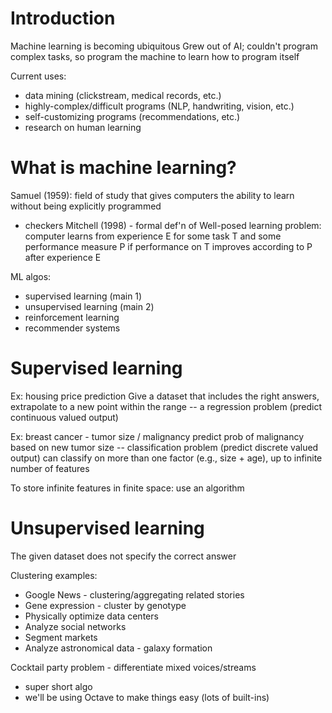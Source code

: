 # Introduction
Machine learning is becoming ubiquitous
Grew out of AI; couldn't program complex tasks, so program the machine to learn how to program itself

Current uses:
* data mining (clickstream, medical records, etc.)
* highly-complex/difficult programs (NLP, handwriting, vision, etc.)
* self-customizing programs (recommendations, etc.)
* research on human learning

# What is machine learning?
Samuel (1959): field of study that gives computers the ability to learn without being explicitly programmed
- checkers
Mitchell (1998) - formal def'n of Well-posed learning problem: computer learns from experience E for some task T and some performance measure P if performance on T improves according to P after experience E

ML algos:
* supervised learning (main 1)
* unsupervised learning (main 2)
* reinforcement learning
* recommender systems

# Supervised learning
Ex: housing price prediction
Give a dataset that includes the right answers, extrapolate to a new point within the range -- a regression problem (predict continuous valued output)

Ex: breast cancer - tumor size / malignancy
predict prob of malignancy based on new tumor size -- classification problem (predict discrete valued output)
can classify on more than one factor (e.g., size + age), up to infinite number of features

To store infinite features in finite space: use an algorithm

# Unsupervised learning
The given dataset does not specify the correct answer

Clustering examples:
* Google News - clustering/aggregating related stories
* Gene expression - cluster by genotype
* Physically optimize data centers
* Analyze social networks
* Segment markets
* Analyze astronomical data - galaxy formation

Cocktail party problem - differentiate mixed voices/streams
- super short algo
- we'll be using Octave to make things easy (lots of built-ins)
